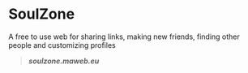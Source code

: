 # SoulZone
A free to use web for sharing links, making new friends, finding other people and customizing profiles


> ***soulzone.maweb.eu***
